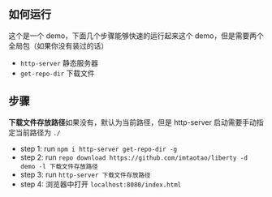 ## 如何运行
这个是一个 demo，下面几个步骤能够快速的运行起来这个 demo，但是需要两个全局包（如果你没有装过的话）
+ `http-server` 静态服务器
+ `get-repo-dir` 下载文件

## 步骤
**下载文件存放路径**如果没有，默认为当前路径，但是 http-server 启动需要手动指定当前路径为 `./`

+ step 1: run `npm i http-server get-repo-dir -g`
+ step 2: run `repo download https://github.com/imtaotao/liberty -d demo -l 下载文件存放路径`
+ step 3: run `http-server 下载文件存放路径`
+ step 4: 浏览器中打开 `localhost:8080/index.html`